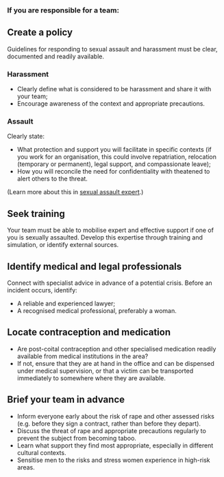 [Title]: # (Prepare)
[Order]: # (3)

### If you are responsible for a team: 

## Create a policy

Guidelines for responding to sexual assault and harassment must be clear,
documented and readily available.

### Harassment

* Clearly define what is considered to be harassment and share it with your team;
* Encourage awareness of the context and appropriate precautions.

### Assault

Clearly state:

*	What protection and support you will facilitate in specific contexts (if you work for an organisation, this could involve repatriation, relocation (temporary or permanent), legal support, and compassionate leave);
*  How you will reconcile the need for confidentiality with theatened to alert others to the threat.

(Learn more about this in [sexual assault expert](umbrella://lesson/sexual-assault/2).)

## Seek training

Your team must be able to mobilise expert and effective support if one of you is sexually assaulted. Develop this expertise through training and simulation, or identify external sources.

## Identify medical and legal professionals

Connect with specialist advice in advance of a potential crisis. Before an incident occurs, identify: 

*	A reliable and experienced lawyer; 
* 	A recognised medical professional, preferably a woman.  

## Locate contraception and medication

*	Are post-coital contraception and other specialised medication readily available from medical institutions in the area? 
* If not, ensure that they are at hand in the office and can be dispensed under
medical supervision, or that a victim can be transported immediately to
somewhere where they are available. 

## Brief your team in advance

*	Inform everyone early about the risk of rape and other assessed risks (e.g. before they sign a contract, rather than before they depart).
* Discuss the threat of rape and appropriate precautions regularly to prevent the subject from becoming taboo.
* Learn what support they find most appropriate, especially in different cultural contexts.
* Sensitise men to the risks and stress women experience in high-risk areas.
